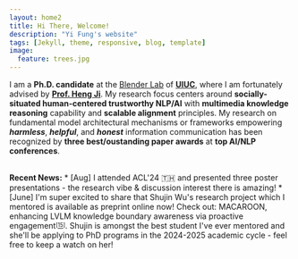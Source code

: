 ```yaml
---
layout: home2
title: Hi There, Welcome!
description: "Yi Fung's website"
tags: [Jekyll, theme, responsive, blog, template]
image:
  feature: trees.jpg
---
```


I am a <b>Ph.D. candidate</b> at the <a href="https://blender.cs.illinois.edu/" target="_blank">Blender Lab</a> of <a href="https://cs.illinois.edu/" target="_blank"><b>UIUC</b></a>, where I am fortunately advised by <a href="https://blender.cs.illinois.edu/hengji.html" target="_blank"><b>Prof. Heng Ji</b></a>. My research focus centers around <b>socially-situated human-centered trustworthy NLP/AI</b> with <b>multimedia knowledge reasoning</b> capability and <b>scalable alignment</b> principles. My research on fundamental model architectural mechanisms or frameworks empowering <b><i>harmless</i></b>, <b><i>helpful</i></b>, and <b><i>honest</i></b> information communication has been recognized by <b>three best/oustanding paper awards</b> at <b>top AI/NLP conferences</b>.

<br>
<b>Recent News:</b>
* [Aug] I attended ACL'24 🇹🇭 and presented three poster presentations - the research vibe & discussion interest there is amazing!
* [June] I'm super excited to share that Shujin Wu's research project which I mentored is available as preprint online now! Check out: MACAROON, enhancing LVLM knowledge boundary awareness via proactive engagement<sup><sub>[<a href="https://arxiv.org/abs/2406.14137" target="_blank">15</a>]</sub></sup>. Shujin is amongst the best student I've ever mentored and she'll be applying to PhD programs in the 2024-2025 academic cycle - feel free to keep a watch on her!


